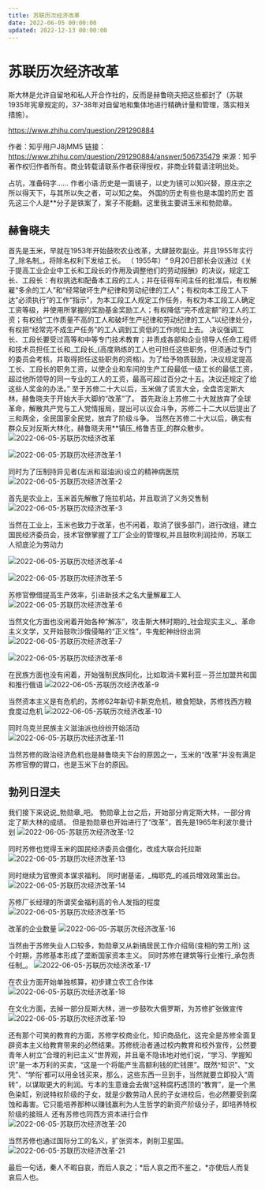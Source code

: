 ```yaml
---
title: 苏联历次经济改革
date: 2022-06-05 00:00:00
updated: 2022-12-13 00:00:00
---
```


# 苏联历次经济改革

斯大林是允许自留地和私人开合作社的，反而是赫鲁晓夫把这些都封了（苏联1935年宪章规定的，37-38年对自留地和集体地进行精确计量和管理，落实相关措施）。

https://www.zhihu.com/question/291290884

作者：知乎用户J8jMM5
链接：https://www.zhihu.com/question/291290884/answer/506735479
来源：知乎
著作权归作者所有。商业转载请联系作者获得授权，非商业转载请注明出处。

占坑，准备码字……
作者小语:历史是一面镜子，以史为镜可以知兴替，原庄宗之所以得天下，与其所以失之者，可以知之矣。
外国的历史有些也是本国的历史
首先这三个人是**分子是铁案了，案子不能翻。这里我主要讲玉米和勃勋章。
## 赫鲁晓夫
首先是玉米，早就在1953年开始鼓吹农业改革，大肆鼓吹副业。并且1955年实行了_除名制_，将除名权利下发给工长。
（ 1955年）“ 9月20日部长会议通过《关于提高工业企业中工长和工段长的作用及调整他们的劳动报酬》的决议，规定工长、工段长：有权挑选和配备本工段的工人；并在征得车间主任的批准后，有权解雇“多余的工人”和“经常破坏生产纪律和劳动纪律的工人”；有权向本工段工人下达“必须执行”的工作“指示”，为本工段工人规定工作任务，有权为本工段工人确定工资等级，并使用所掌握的奖励基金奖励工人；有权降低“完不成定额”的工人的工资；有权给“工作质量不高的工人和破坏生产纪律和劳动纪律的工人”以纪律处分，有权把“经常完不成生产任务”的工人调到工资低的工作岗位上去。
决议强调工长、工段长要受过高等和中等专门技术教育；并责成各部和企业领导人任命工程师和技术员担任工长和_工段长_(高度熟练的工人也可担任这些职务，但须通过专门的委员会考核，并取得担任这些职务的资格)。为了给予物质鼓励，决议规定提高工长、工段长的职务工资，以使企业和车间的生产工段最低一级工长的最低工资，超过他所领导的同一专业的工人的工资，最高可超过百分之十五。决议还规定了给这些人奖金的办法。”
至于苏修二十大以后，玉米做了谎言大全，全盘否定斯大林，赫鲁晓夫于开始大手大脚的“改革”了。
首先政治上苏修二十大就放弃了全球革命，解散共产党与工人党情报局，提出可以议会斗争，苏修二十二大以后提出了三和两全，全民国家全民党，放弃了阶级斗争。
当然在苏修二十大以后，确实有群众反对反斯大林化，赫鲁晓夫用**镇压_格鲁吉亚_的群众散步。
![2022-06-05-苏联历次经济改革](assets/2022-06-05-苏联历次经济改革.jpeg)

![2022-06-05-苏联历次经济改革-1](assets/2022-06-05-苏联历次经济改革-1.jpeg)

同时为了压制持异见者(左派和滋油派)设立的精神病医院
![2022-06-05-苏联历次经济改革-2](assets/2022-06-05-苏联历次经济改革-2.jpeg)

首先是农业上，玉米首先解散了拖拉机站，并且取消了义务交售制
![2022-06-05-苏联历次经济改革-3](assets/2022-06-05-苏联历次经济改革-3.jpeg)

当然在工业上，玉米也致力于改革，也不闲着，取消了很多部门，进行改组，建立国民经济委员会，技术官僚掌握了工厂企业的管理权,并且鼓吹利润挂帅，苏联工人彻底沦为劳动力

![2022-06-05-苏联历次经济改革-4](assets/2022-06-05-苏联历次经济改革-4.jpeg)

![2022-06-05-苏联历次经济改革-5](assets/2022-06-05-苏联历次经济改革-5.jpeg)

苏修官僚借提高生产效率，引进新技术之名大量解雇工人
![2022-06-05-苏联历次经济改革-6](assets/2022-06-05-苏联历次经济改革-6.jpeg)

当然文化方面也没闲着开始各种“解冻”，攻击斯大林时期的_社会现实主义_、革命主义文学，又开始鼓吹沙俄侵略的“正义性”，牛鬼蛇神纷纷出洞
![2022-06-05-苏联历次经济改革-7](assets/2022-06-05-苏联历次经济改革-7.jpeg)

![2022-06-05-苏联历次经济改革-8](assets/2022-06-05-苏联历次经济改革-8.jpeg)

在民族方面也没有闲着，开始强制民族同化，比如取消卡累利亚－芬兰加盟共和国和推行俄语
![2022-06-05-苏联历次经济改革-9](assets/2022-06-05-苏联历次经济改革-9.jpeg)

当然资本主义是有危机的，苏修62年新切卡斯克危机，粮食短缺，苏修找西方粮食度过危机
![2022-06-05-苏联历次经济改革-10](assets/2022-06-05-苏联历次经济改革-10.jpeg)

同时乌克兰民族主义滋油派也纷纷开始活动
![2022-06-05-苏联历次经济改革-11](assets/2022-06-05-苏联历次经济改革-11.jpeg)

当然苏修的政治经济危机也是赫鲁晓夫下台的原因之一，玉米的“改革”并没有满足苏修官僚的胃口，也是玉米下台的原因。
## 勃列日涅夫
我们接下来说说_勃勋章_吧。
勃勋章上台之后，开始部分肯定斯大林，一部分肯定了斯大林的成绩。
但是勃勋章也开始进行了“改革”，首先是1965年利波尔曼计划
![2022-06-05-苏联历次经济改革-12](assets/2022-06-05-苏联历次经济改革-12.jpeg)

同时苏修也觉得玉米的国民经济委员会僵化，改成大联合托拉斯
![2022-06-05-苏联历次经济改革-13](assets/2022-06-05-苏联历次经济改革-13.jpeg)

同时继续为官僚资本谋求福利。
同时谢基诺，_梅耶克_的减员增效政策出台。
![2022-06-05-苏联历次经济改革-14](assets/2022-06-05-苏联历次经济改革-14.jpeg)

苏修厂长经理的所谓奖金福利高的令人发指的程度
![2022-06-05-苏联历次经济改革-15](assets/2022-06-05-苏联历次经济改革-15.jpeg)

改革的企业数量
![2022-06-05-苏联历次经济改革-16](assets/2022-06-05-苏联历次经济改革-16.jpeg)

当然由于苏修失业人口较多，勃勋章又从新搞居民工作介绍局(变相的劳工所)
这个时期，苏修基本形成了垄断国家资本主义。
同时苏修在建筑等行业推行_承包责任制_。
![2022-06-05-苏联历次经济改革-17](assets/2022-06-05-苏联历次经济改革-17.jpeg)

在农业方面开始单独核算，初步建立农工合作体
![2022-06-05-苏联历次经济改革-18](assets/2022-06-05-苏联历次经济改革-18.jpeg)

在文化方面，去掉一部分反斯大林，进一步鼓吹大俄罗斯，为苏修扩张做宣传
![2022-06-05-苏联历次经济改革-19](assets/2022-06-05-苏联历次经济改革-19.jpeg)

还有那个可笑的教育的方面，苏修学校商业化，知识商品化，这完全是苏修全面复辟资本主义给教育带来的必然结果。苏修统治者通过校内教育和校外宣传，公然要青年人树立”合理的利已主义“世界观，并且毫不隐讳地对他们说，“学习、学握知识”是一本万利的买卖，“这是一个将能产生高额利钱的贮钱匣”。既然^知识”、"文凭”、“学衔'都可以用金钱买来，那么，这些东西一旦到手，当然就要立即投入“周转”，以谋取更大的利润。亏本的生意谁会去做?这种腐朽透顶的“教育”，是一个黑色染缸，别说特权阶级的子女，就是少数劳动人民的子女进校后，也必然要受到腐蚀和毒害。它只能培养那种以赚钱赢利为人生哲学的新资产阶级分子，即培养特权阶级的接班人
还有苏修也同西方资本进行合作
![2022-06-05-苏联历次经济改革-20](assets/2022-06-05-苏联历次经济改革-20.jpeg)

当然苏修也通过国际分工的名义，扩张资本，剥削卫星国。
![2022-06-05-苏联历次经济改革-21](assets/2022-06-05-苏联历次经济改革-21.jpeg)

最后一句话，秦人不暇自哀，而后人哀之；*后人哀之而不鉴之，*亦使后人而复哀后人也。
